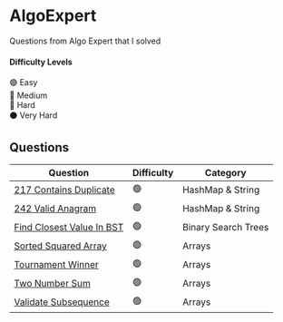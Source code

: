 # AlgoExpert
Questions from Algo Expert that I solved

#### Difficulty Levels

🟢 Easy  
🔵 Medium  
🔴 Hard  
⚫️ Very Hard

## Questions

| Question                                                                          | Difficulty | Category             |
| --------------------------------------------------------------------------------- | ---------- | -------------------- |
| [217 Contains Duplicate](Easy/217_contains_duplicate/)                          | 🟢         | HashMap & String     |
| [242 Valid Anagram](/Easy/242_valid_anagram/)                                     | 🟢         | HashMap & String     |
| [Find Closest Value In BST](/Easy/find_closest_value_in_bst/)                    | 🟢         | Binary Search Trees  |
| [Sorted Squared Array](/Easy/sorted_squared_array/)                             | 🟢         | Arrays  |
| [Tournament Winner](/Easy/torunament_winner/)                                   | 🟢         | Arrays  |
| [Two Number Sum](/Easy/two_number_sum/)                                          | 🟢         | Arrays               |
| [Validate Subsequence](/Easy/validate_subsequence/)                               | 🟢         | Arrays               |
